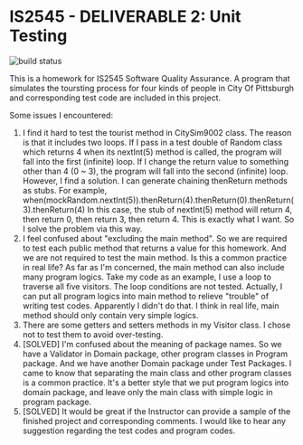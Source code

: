 # IS2545 - DELIVERABLE 2: Unit Testing

![build status](https://travis-ci.org/asphaltpanthers/CitySim9002.svg?branch=master)

This is a homework for IS2545 Software Quality Assurance.
A program that simulates the toursting process for four kinds of people in City Of Pittsburgh and corresponding test code are included in this project.

Some issues I encountered:

1. I find it hard to test the tourist method in CitySim9002 class. The reason is that it includes two loops. If I pass in a test double of Random class which returns 4 when its nextInt(5) method is called, the program will fall into the first (infinite) loop. If I change the return value to something other than 4 (0 ~ 3), the program will fall into the second (infinite) loop. However, I find a solution. I can generate chaining thenReturn methods as stubs. For example, when(mockRandom.nextInt(5)).thenReturn(4).thenReturn(0).thenReturn(3).thenReturn(4) In this case, the stub of nextInt(5) method will return 4, then return 0, then return 3, then return 4. This is exactly what I want. So I solve the problem via this way.
2. I feel confused about "excluding the main method". So we are required to test each public method that returns a value for this homework. And we are not required to test the main method. Is this a common practice in real life? As far as I'm concerned, the main method can also include many program logics. Take my code as an example, I use a loop to traverse all five visitors. The loop conditions are not tested. Actually, I can put all program logics into main method to relieve "trouble" of writing test codes. Apparently I didn't do that. I think in real life, main method should only contain very simple logics.
3. There are some getters and setters methods in my Visitor class. I chose not to test them to avoid over-testing.
4. [SOLVED] I'm confused about the meaning of package names. So we have a Validator in Domain package, other program classes in Program package. And we have another Domain package under Test Packages. I came to know that separating the main class and other program classes is a common practice. It's a better style that we put program logics into domain package, and leave only the main class with simple logic in program package.
5. [SOLVED] It would be great if the Instructor can provide a sample of the finished project and corresponding comments. I would like to hear any suggestion regarding the test codes and program codes.